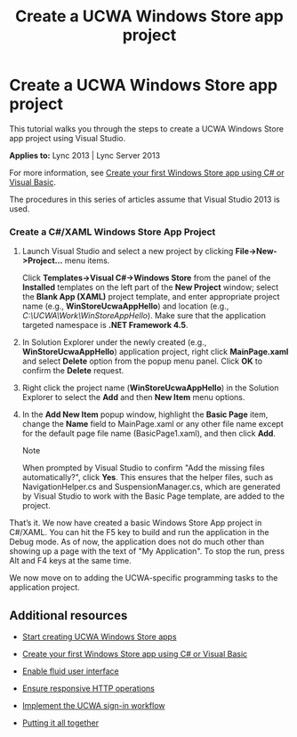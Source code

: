 ﻿---
title: Create a UCWA Windows Store app project
TOCTitle: Create a UCWA Windows Store app project
ms:assetid: 2c080512-8a01-4739-98da-93e2d9f8d839
ms:mtpsurl: https://msdn.microsoft.com/en-us/library/Dn551188(v=office.15)
ms:contentKeyID: 60829952
ms.date: 07/25/2014
mtps_version: v=office.15
---

# Create a UCWA Windows Store app project

This tutorial walks you through the steps to create a UCWA Windows Store app project using Visual Studio.


**Applies to:** Lync 2013 | Lync Server 2013

For more information, see [Create your first Windows Store app using C\# or Visual Basic](http://msdn.microsoft.com/en-us/library/windows/apps/hh974581.aspx).


The procedures in this series of articles assume that Visual Studio 2013 is used.

### Create a C\#/XAML Windows Store App Project

1.  Launch Visual Studio and select a new project by clicking **File-\>New-\>Project…** menu items.
    
    Click **Templates-\>Visual C\#-\>Windows Store** from the panel of the **Installed** templates on the left part of the **New Project** window; select the **Blank App (XAML)** project template, and enter appropriate project name (e.g., **WinStoreUcwaAppHello**) and location (e.g., *C:\\UCWA\\Work\\WinStoreAppHello*). Make sure that the application targeted namespace is **.NET Framework 4.5**.

2.  In Solution Explorer under the newly created (e.g., **WinStoreUcwaAppHello**) application project, right click **MainPage.xaml** and select **Delete** option from the popup menu panel. Click **OK** to confirm the **Delete** request.

3.  Right click the project name (**WinStoreUcwaAppHello**) in the Solution Explorer to select the **Add** and then **New Item** menu options.

4.  In the **Add New Item** popup window, highlight the **Basic Page** item, change the **Name** field to MainPage.xaml or any other file name except for the default page file name (BasicPage1.xaml), and then click **Add**.
    

    > [!NOTE]
    > <P>When prompted by Visual Studio to confirm "Add the missing files automatically?", click <STRONG>Yes</STRONG>. This ensures that the helper files, such as NavigationHelper.cs and SuspensionManager.cs, which are generated by Visual Studio to work with the Basic Page template, are added to the project.</P>



That’s it. We now have created a basic Windows Store App project in C\#/XAML. You can hit the F5 key to build and run the application in the Debug mode. As of now, the application does not do much other than showing up a page with the text of "My Application". To stop the run, press Alt and F4 keys at the same time.

We now move on to adding the UCWA-specific programming tasks to the application project.

## Additional resources

  - [Start creating UCWA Windows Store apps](start-creating-ucwa-windows-store-apps.md)

  - [Create your first Windows Store app using C\# or Visual Basic](http://msdn.microsoft.com/en-us/library/windows/apps/hh974581.aspx)

  - [Enable fluid user interface](enable-fluid-user-interface.md)

  - [Ensure responsive HTTP operations](ensure-responsive-http-operations.md)

  - [Implement the UCWA sign-in workflow](implement-the-ucwa-sign-in-workflow.md)

  - [Putting it all together](putting-it-all-together.md)

